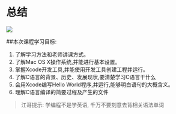 # 总结
![](http://7xj0kx.com1.z0.glb.clouddn.com/蜕变第一天.png)

##本次课程学习目标:
1. 了解学习方法和老师讲课方式。
2. 了解Mac OS X操作系统,并能进行基本设置。
3. 掌握Xcode开发工具,并能使用开发工具创建工程并运行。
4. 了解C语言的背景、历史、发展现状,要清楚学习C语言干什么
5. 会用Xcode编写Hello World程序,并运行,能够明白语句的大概含义。
6. 理解C语言编译的简要过程及产生的文件

>江哥提示: 学编程不是学英语, 千万不要刻意去背相关语法单词
